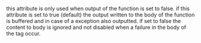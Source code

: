 this attribute is only used when output of the function is set to false. if this attribute is set to true (default) the output written to the body of the function is buffered and in case of a exception also outputted.
			if set to false the content to body is ignored and not disabled when a failure in the body of the tag occur.